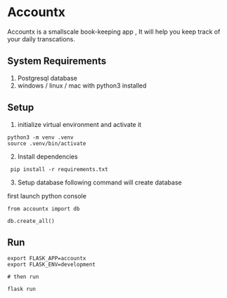 # Accountx

Accountx is a smallscale book-keeping app , It will help you keep track of your daily transcations.

## System Requirements

1. Postgresql database 
2. windows / linux / mac with python3 installed 

## Setup

1. initialize virtual environment and activate it

```
python3 -m venv .venv
source .venv/bin/activate
```

2. Install dependencies

```
 pip install -r requirements.txt
```

3. Setup database 
following command will create database

first launch python console

```
from accountx import db

db.create_all()
```

## Run

```
export FLASK_APP=accountx
export FLASK_ENV=development

# then run 

flask run 
```